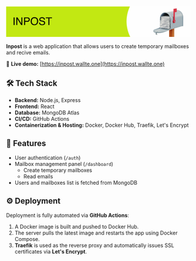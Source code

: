 ![Inpost Logo](./assets/readme_banner.webp)

**Inpost** is a web application that allows users to create temporary mailboxes and recive emails.

🔗 **Live demo:** [https://inpost.wallte.one](https://inpost.wallte.one)  

## 🛠️ Tech Stack

- **Backend:** Node.js, Express  
- **Frontend:** React
- **Database:** MongoDB Atlas  
- **CI/CD:** GitHub Actions  
- **Containerization & Hosting:** Docker, Docker Hub, Traefik, Let's Encrypt  



## 🚀 Features

- User authentication (`/auth`)
- Mailbox management panel (`/dashboard`)
  - Create temporary mailboxes
  - Read emails
- Users and mailboxes list is fetched from MongoDB 

  

## ⚙️ Deployment

Deployment is fully automated via **GitHub Actions**:

1. A Docker image is built and pushed to Docker Hub.
2. The server pulls the latest image and restarts the app using Docker Compose.
3. **Traefik** is used as the reverse proxy and automatically issues SSL certificates via **Let's Encrypt**.
